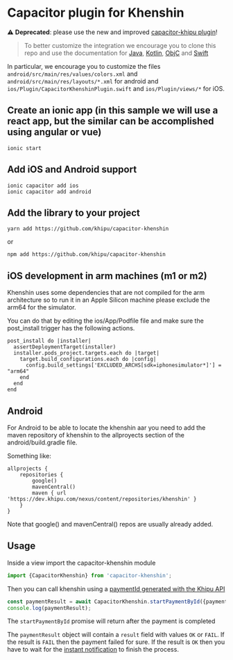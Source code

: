 # Capacitor plugin for Khenshin

:warning: **Deprecated**: please use the new and improved [capacitor-khipu plugin](https://www.npmjs.com/package/capacitor-khipu)!


> To better customize the integration we encourage you to clone this repo and use the documentation for [Java](https://github.com/khipu/khipu-inside-demo/blob/master/authorize-payment-java.md), [Kotlin](https://github.com/khipu/khipu-inside-demo/blob/master/authorize-payment-kotlin.md), [ObjC](https://github.com/khipu/khipu-inside-demo/blob/master/authorize-payment-objc.md) and [Swift](https://github.com/khipu/khipu-inside-demo/blob/master/authorize-payment-swift.md)

In particular, we encourage you to customize the files `android/src/main/res/values/colors.xml` and `android/src/main/res/layouts/*.xml` for android and `ios/Plugin/CapacitorKhenshinPlugin.swift` and `ios/Plugin/views/*` for iOS.


## Create an ionic app (in this sample we will use a react app, but the similar can be accomplished using angular or vue)

    ionic start

## Add iOS and Android support

    ionic capacitor add ios
    ionic capacitor add android

## Add the library to your project

    yarn add https://github.com/khipu/capacitor-khenshin

or

    npm add https://github.com/khipu/capacitor-khenshin


## iOS development in arm machines (m1 or m2)

Khenshin uses some dependencies that are not compiled for the arm architecture so to run it in an Apple Silicon machine please exclude the arm64 for the simulator.

You can do that by editing the ios/App/Podfile file and make sure the post_install trigger has the following actions.


```
post_install do |installer|
  assertDeploymentTarget(installer)
  installer.pods_project.targets.each do |target|
    target.build_configurations.each do |config|
      config.build_settings['EXCLUDED_ARCHS[sdk=iphonesimulator*]'] = "arm64"
    end
  end
end
```

## Android

For Android to be able to locate the khenshin aar you need to add the maven repository of khenshin to the allproyects section of the android/build.gradle file.

Something like:

```
allprojects {
    repositories {
        google()
        mavenCentral()
        maven { url 'https://dev.khipu.com/nexus/content/repositories/khenshin' }
    }
}
```

Note that google() and mavenCentral() repos are usually already added.


## Usage

Inside a view import the capacitor-khenshin module

```typescript
import {CapacitorKhenshin} from 'capacitor-khenshin';
```
    

Then you can call khenshin using a [paymentId generated with the Khipu API](https://github.com/khipu/khipu-inside-demo#creaci%C3%B3n-de-la-solicitud-de-pago-en-el-servidor-del-cobrador) 

```typescript
const paymentResult = await CapacitorKhenshin.startPaymentById({paymentId: '<paymentId>'});
console.log(paymentResult);
```

The `startPaymentById` promise will return after the payment is completed

The `paymentResult` object will contain a `result` field with values `OK` or `FAIL`. If the result is `FAIL` then the payment failed for sure. If the result is `OK` then you have to wait for the [instant notification](https://github.com/khipu/khipu-inside-demo#recepci%C3%B3n-de-la-notificaci%C3%B3n-de-conciliaci%C3%B3n-en-el-servidor-del-cobrador) to finish the process.
